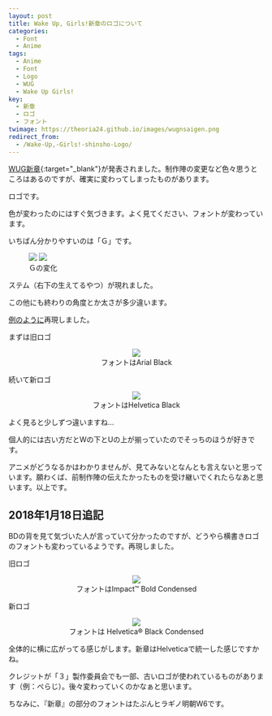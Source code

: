 ```yaml
---
layout: post
title: Wake Up, Girls!新章のロゴについて
categories:
  - Font
  - Anime
tags:
  - Anime
  - Font
  - Logo
  - WUG
  - Wake Up Girls!
key:
  - 新章
  - ロゴ
  - フォント
twimage: https://theoria24.github.io/images/wugnsaigen.png
redirect_from:
  - /Wake-Up,-Girls!-shinsho-Logo/
---
```


[WUG新章](http://wakeupgirls3.jp/){:target="_blank"}が発表されました。制作陣の変更など色々思うところはあるのですが、確実に変わってしまったものがあります。

ロゴです。

色が変わったのにはすぐ気づきます。よく見てください、フォントが変わっています。

いちばん分かりやすいのは「Ｇ」です。
<figure class="half">
  <a href="{{site.url}}/images/wugo.jpg"><img src="{{site.url}}/images/wugo.jpg"></a>
  <a href="{{site.url}}/images/wugn.png"><img src="{{site.url}}/images/wugn.png"></a>
  <figcaption>Ｇの変化</figcaption>
</figure>
ステム（右下の生えてるやつ）が現れました。

この他にも終わりの角度とか太さが多少違います。

[例のように]({{site.url}}/ReZero-logo-font/)再現しました。

まずは旧ロゴ
<figure>
  <center>
    <a href="{{site.url}}/images/wugosaigen.png"><img src="{{site.url}}/images/wugosaigen.png"></a>
    <figcaption>フォントはArial Black</figcaption>
  </center>
</figure>

続いて新ロゴ
<figure>
  <center>
    <a href="{{site.url}}/images/wugnsaigen.png"><img src="{{site.url}}/images/wugnsaigen.png"></a>
    <figcaption>フォントはHelvetica Black</figcaption>
  </center>
</figure>

よく見ると少しずつ違いますね…

個人的には古い方だとWの下とUの上が揃っていたのでそっちのほうが好きです。

アニメがどうなるかはわかりませんが、見てみないとなんとも言えないと思っています。願わくば、前制作陣の伝えたかったものを受け継いでくれたらなあと思います。以上です。

## 2018年1月18日追記
BDの背を見て気づいた人が言っていて分かったのですが、どうやら横書きロゴのフォントも変わっているようです。再現しました。

旧ロゴ

<figure>
  <center>
    <a href="https://i.imgur.com/eJNYIuI.png"><img src="https://i.imgur.com/eJNYIuI.png"></a>
    <figcaption>フォントはImpact™ Bold Condensed</figcaption>
  </center>
</figure>

新ロゴ

<figure>
  <center>
    <a href="https://i.imgur.com/CQ1uwqQ.png"><img src="https://i.imgur.com/CQ1uwqQ.png"></a>
    <figcaption>フォントは Helvetica® Black Condensed</figcaption>
  </center>
</figure>

全体的に横に広がってる感じがします。新章はHelveticaで統一した感じですかね。

クレジットが「３」製作委員会でも一部、古いロゴが使われているものがあります（例：ぺらじ）。後々変わっていくのかなぁと思います。

ちなみに、『新章』の部分のフォントはたぶんヒラギノ明朝W6です。
